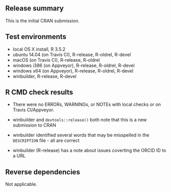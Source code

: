 ## Release summary
This is the initial CRAN submission.

## Test environments
* local OS X install, R 3.5.2
* ubuntu 14.04 (on Travis CI), R-release, R-oldrel, R-devel
* macOS (on Travis CI), R-release, R-oldrel
* windows i386 (on Appveyor), R-release, R-oldrel, R-devel
* windows x64 (on Appveyor), R-release, R-oldrel, R-devel
* winbuilder, R-release, R-devel

## R CMD check results
* There were no ERRORs, WARNINGs, or NOTEs with local checks or on Travis CI/Appveyor.

* winbuilder and `devtools::release()` both note that this is a new submission to CRAN
* winbuilder identified several words that may be misspelled in the `DESCRIPTION` file - all are correct
* winbuilder (R-release) has a note about issues coverting the ORCID ID to a URL

## Reverse dependencies
Not applicable.
